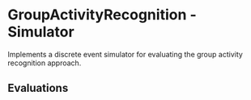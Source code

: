 
# GroupActivityRecognition - Simulator

Implements a discrete event simulator for evaluating the group activity recognition approach.

## Evaluations
